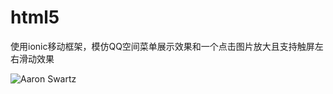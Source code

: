 # html5
使用ionic移动框架，模仿QQ空间菜单展示效果和一个点击图片放大且支持触屏左右滑动效果

![Aaron Swartz](https://github.com/AntBrother/html5/tree/master/Images/cutpic/cutone.png)

